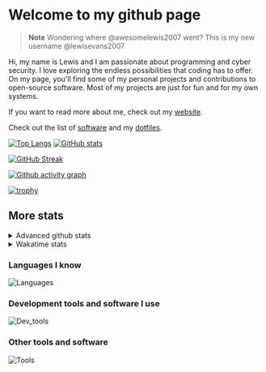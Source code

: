 # Welcome to my github page

> **Note**
> Wondering where @awesomelewis2007 went? This is my new username @lewisevans2007

Hi, my name is Lewis and I am passionate about programming and cyber security. I love exploring the endless possibilities that coding has to offer. On my page, you'll find some of my personal projects and contributions to open-source software. Most of my projects are just for fun and for my own systems.

If you want to read more about me, check out my [website](https://lewisevans2007.github.io/).

Check out the list of [software](https://github.com/lewisevans2007/lewisevans2007/blob/master/software.md) and my [dotfiles](https://github.com/lewisevans2007/dotfiles).

[![Top Langs](https://github-readme-stats.vercel.app/api/top-langs/?username=lewisevans2007&hide=html,css,jupyter%20notebook&langs_count=10&layout=donut&theme=transparent&exclude_repo=GPT-code-repository)](https://github.com/anuraghazra/github-readme-stats) 
[![GitHub stats](https://github-readme-stats.vercel.app/api?username=lewisevans2007&show_icons=true&theme=transparent)](https://github.com/anuraghazra/github-readme-stats)

[![GitHub Streak](https://streak-stats.demolab.com?user=Awesomelewis2007&theme=transparent)](https://git.io/streak-stats)

[![Github activity graph](https://github-readme-activity-graph.vercel.app/graph?username=lewisevans2007&theme=github-compact&area=true)](https://github.com/ashutosh00710/github-readme-activity-graph)

[![trophy](https://github-profile-trophy.vercel.app/?username=lewisevans2007&theme=darkhub)](https://github.com/ryo-ma/github-profile-trophy)

## More stats
<details close>
<summary>Advanced github stats</summary>
<br>
  
![Metrics](https://raw.githubusercontent.com/lewisevans2007/lewisevans2007/master/github-metrics.svg)
  
</details>

<details close>
<summary>Wakatime stats</summary>
<br>

<!--START_SECTION:waka-->

```txt
Python        3 hrs 31 mins   ██████████████▒░░░░░░░░░░   57.64 %
Markdown      44 mins         ███░░░░░░░░░░░░░░░░░░░░░░   12.14 %
Bash          26 mins         █▓░░░░░░░░░░░░░░░░░░░░░░░   07.25 %
Makefile      19 mins         █▒░░░░░░░░░░░░░░░░░░░░░░░   05.34 %
JSON          18 mins         █▒░░░░░░░░░░░░░░░░░░░░░░░   05.07 %
Text          14 mins         █░░░░░░░░░░░░░░░░░░░░░░░░   04.02 %
Other         10 mins         ▓░░░░░░░░░░░░░░░░░░░░░░░░   02.77 %
C++           5 mins          ▒░░░░░░░░░░░░░░░░░░░░░░░░   01.61 %
CSV           4 mins          ▒░░░░░░░░░░░░░░░░░░░░░░░░   01.22 %
Batchfile     3 mins          ▒░░░░░░░░░░░░░░░░░░░░░░░░   00.95 %
INI           3 mins          ▒░░░░░░░░░░░░░░░░░░░░░░░░   00.87 %
PowerShell    1 min           ░░░░░░░░░░░░░░░░░░░░░░░░░   00.37 %
XML           0 secs          ░░░░░░░░░░░░░░░░░░░░░░░░░   00.19 %
YAML          0 secs          ░░░░░░░░░░░░░░░░░░░░░░░░░   00.19 %
CMake         0 secs          ░░░░░░░░░░░░░░░░░░░░░░░░░   00.18 %
```

<!--END_SECTION:waka-->
</details>

### Languages I know
![Languages](https://skillicons.dev/icons?i=python,cpp,cs,c,javascript,nodejs,dotnet,bash,css,html,rust)
### Development tools and software I use
![Dev_tools](https://skillicons.dev/icons?i=git,docker,github,googlecloud,vscode,visualstudio,raspberrypi,linux,powershell,replit)
### Other tools and software
![Tools](https://skillicons.dev/icons?i=blender,ps,pr,ai,xd,figma)
